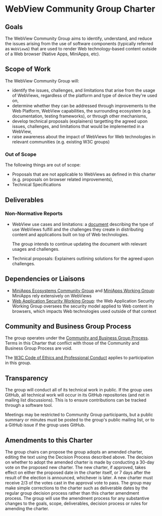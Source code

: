 # WebView Community Group Charter

## Goals

The WebView Community Group aims to identify, understand, and reduce the issues arising from the use of software components (typically referred as `WebView`s) that are used to render Web technology-based content outside of a Web browser (Native Apps, MiniApps, etc).

## Scope of Work

The WebView Community Group will:
* identify the issues, challenges, and limitations that arise from the usage of WebViews, regardless of the platform and type of device they're used on,
* determine whether they can be addressed through improvements to the Web Platform, WebView capabilities, the surrounding ecosystem (e.g. documentation, testing frameworks), or through other mechanisms,
* develop technical proposals (explainers) targetting the agreed upon issues, challenges, and limitations that would be implemented in a WebView,
* raise awareness about the impact of WebViews for Web technologies in relevant communities (e.g. existing W3C groups)

### Out of Scope

The following things are out of scope:
* Proposals that are not applicable to WebViews as defined in this charter (e.g. proposals on browser related improvements),
* Technical Specifications

## Deliverables

### Non-Normative Reports

* WebView use cases and limitations: a [document](https://webview-cg.github.io/usage-and-challenges/) describing the type of use WebViews fulfill and the challenges they create in distributing content and applications built on top of Web technologies.

  The group intends to continue updating the document with relevant usages and challenges.

* Technical proposals: Explainers outlining solutions for the agreed upon challenges.

## Dependencies or Liaisons

* [MiniApps Ecosystems Community Group](https://www.w3.org/community/miniapps/) and [MiniApps Working Group](https://www.w3.org/groups/wg/miniapps): MiniApps rely extensively on WebViews
* [Web Application Security Working Group](https://www.w3.org/2011/webappsec/): the Web Application Security Working Group oversees the security model applied to Web content in browsers, which impacts Web technologies used outside of that context

## Community and Business Group Process

The group operates under the [Community and Business Group Process](https://www.w3.org/community/about/agreements/). Terms in this Charter that conflict with those of the Community and Business Group Process are void.

The [W3C Code of Ethics and Professional Conduct](https://www.w3.org/Consortium/cepc/) applies to participation in this group.

## Transparency

The group will conduct all of its technical work in public. If the group uses GitHub, all technical work will occur in its GitHub repositories (and not in mailing list discussions). This is to ensure contributions can be tracked through a software tool.

Meetings may be restricted to Community Group participants, but a public summary or minutes must be posted to the group's public mailing list, or to a GitHub issue if the group uses GitHub.

## Amendments to this Charter

The group chairs can propose the group adopts an amended charter, editing the text using the Decision Process described above. The decision on whether to adopt the amended charter is made by conducting a 30-day vote on the proposed new charter. The new charter, if approved, takes effect on either the proposed date in the charter itself, or 7 days after the result of the election is announced, whichever is later. A new charter must receive 2/3 of the votes cast in the approval vote to pass. The group may make simple corrections to the charter such as deliverable dates by the regular group decision process rather than this charter amendment process. The group will use the amendment process for any substantive changes to the goals, scope, deliverables, decision process or rules for amending the charter.
